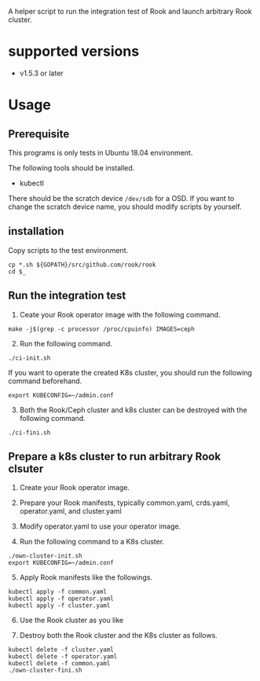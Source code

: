 A helper script to run the integration test of Rook and launch arbitrary Rook cluster.

# supported versions

- v1.5.3 or later

# Usage

## Prerequisite

This programs is only tests in Ubuntu 18.04 environment.

The following tools should be installed.

- kubectl

There should be the scratch device `/dev/sdb` for a OSD. If you want to change the scratch device name, you should modify scripts by yourself.

## installation

Copy scripts to the test environment.

```console
cp *.sh ${GOPATH}/src/github.com/rook/rook
cd $_
```

## Run the integration test

1. Ceate your Rook operator image with the following command.

```console
make -j$(grep -c processor /proc/cpuinfo) IMAGES=ceph
```

2. Run the following command.

```console
./ci-init.sh
```

If you want to operate the created K8s cluster, you should run the following command beforehand.

```console
export KUBECONFIG=~/admin.conf
```

3. Both the Rook/Ceph cluster and k8s cluster can be destroyed with the following command.

```console
./ci-fini.sh
```

## Prepare a k8s cluster to run arbitrary Rook clsuter

1. Create your Rook operator image.

2. Prepare your Rook manifests, typically common.yaml, crds.yaml, operator.yaml, and cluster.yaml

3. Modify operator.yaml to use your operator image.

4. Run the following command to a K8s cluster.

```console
./own-cluster-init.sh
export KUBECONFIG=~/admin.conf
```

5. Apply Rook manifests like the followings.

```console
kubectl apply -f common.yaml
kubectl apply -f operator.yaml
kubectl apply -f cluster.yaml
```

6. Use the Rook cluster as you like

7. Destroy both the Rook cluster and the K8s cluster as follows.

```
kubectl delete -f cluster.yaml
kubectl delete -f operator.yaml
kubectl delete -f common.yaml
./own-cluster-fini.sh
```
